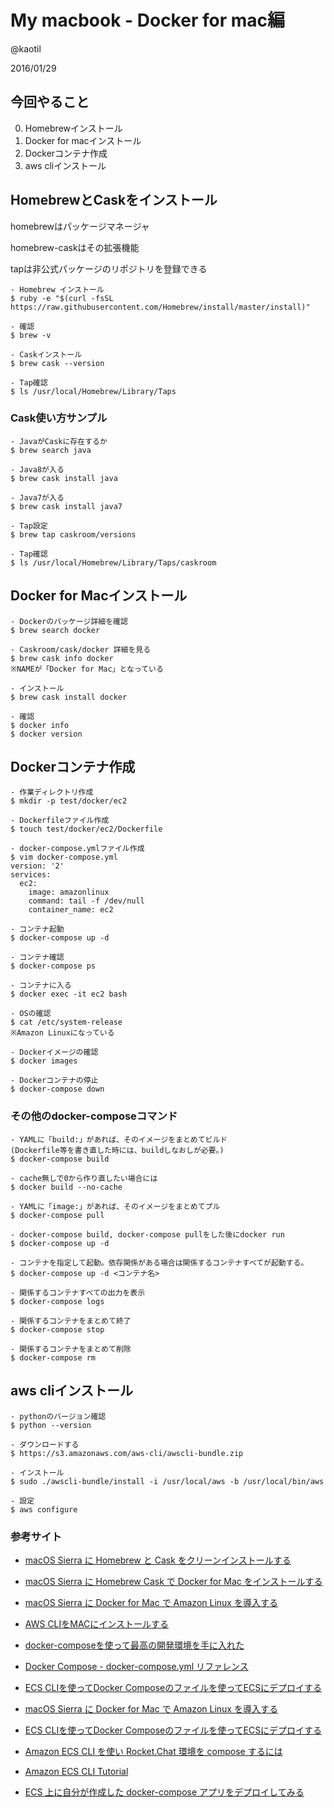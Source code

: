 # My macbook - Docker for mac編

@kaotil

2016/01/29



## 今回やること

0. Homebrewインストール
0. Docker for macインストール
0. Dockerコンテナ作成
0. aws cliインストール



## HomebrewとCaskをインストール

homebrewはパッケージマネージャ

homebrew-caskはその拡張機能

tapは非公式パッケージのリポジトリを登録できる

```
- Homebrew インストール
$ ruby -e "$(curl -fsSL https://raw.githubusercontent.com/Homebrew/install/master/install)"

- 確認
$ brew -v

- Caskインストール
$ brew cask --version

- Tap確認
$ ls /usr/local/Homebrew/Library/Taps
```



### Cask使い方サンプル

```
- JavaがCaskに存在するか
$ brew search java

- Java8が入る
$ brew cask install java

- Java7が入る
$ brew cask install java7

- Tap設定
$ brew tap caskroom/versions

- Tap確認
$ ls /usr/local/Homebrew/Library/Taps/caskroom
```



## Docker for Macインストール

```
- Dockerのパッケージ詳細を確認
$ brew search docker

- Caskroom/cask/docker 詳細を見る
$ brew cask info docker
※NAMEが「Docker for Mac」となっている

- インストール
$ brew cask install docker

- 確認
$ docker info
$ docker version
```



## Dockerコンテナ作成

```
- 作業ディレクトリ作成
$ mkdir -p test/docker/ec2

- Dockerfileファイル作成
$ touch test/docker/ec2/Dockerfile

- docker-compose.ymlファイル作成
$ vim docker-compose.yml
version: '2'
services:
  ec2:
    image: amazonlinux
    command: tail -f /dev/null
    container_name: ec2

- コンテナ起動
$ docker-compose up -d

- コンテナ確認
$ docker-compose ps

- コンテナに入る
$ docker exec -it ec2 bash

- OSの確認
$ cat /etc/system-release
※Amazon Linuxになっている

- Dockerイメージの確認
$ docker images

- Dockerコンテナの停止
$ docker-compose down
```



### その他のdocker-composeコマンド

```
- YAMLに「build:」があれば、そのイメージをまとめてビルド
(Dockerfile等を書き直した時には、buildしなおしが必要。)
$ docker-compose build

- cache無しで0から作り直したい場合には
$ docker build --no-cache

- YAMLに「image:」があれば、そのイメージをまとめてプル
$ docker-compose pull

- docker-compose build, docker-compose pullをした後にdocker run
$ docker-compose up -d

- コンテナを指定して起動。依存関係がある場合は関係するコンテナすべてが起動する。
$ docker-compose up -d <コンテナ名>

- 関係するコンテナすべての出力を表示
$ docker-compose logs

- 関係するコンテナをまとめて終了
$ docker-compose stop

- 関係するコンテナをまとめて削除
$ docker-compose rm
```



## aws cliインストール

```
- pythonのバージョン確認
$ python --version

- ダウンロードする
$ https://s3.amazonaws.com/aws-cli/awscli-bundle.zip

- インストール
$ sudo ./awscli-bundle/install -i /usr/local/aws -b /usr/local/bin/aws

- 設定
$ aws configure
```



###  参考サイト

- [macOS Sierra に Homebrew と Cask をクリーンインストールする](http://stangler.hatenablog.com/entry/2016/09/28/162747)
- [macOS Sierra に Homebrew Cask で Docker for Mac をインストールする](http://stangler.hatenablog.com/entry/2016/11/17/141705)
- [macOS Sierra に Docker for Mac で Amazon Linux を導入する](http://stangler.hatenablog.com/entry/2016/11/17/165803)
- [AWS CLIをMACにインストールする](http://qiita.com/mogetarou/items/71c0ef4dd8669209d5cd)

- [docker-composeを使って最高の開発環境を手に入れた](http://blog.muuny-blue.info/7d128c1d4a33165a8676d1650d8ff828.html)
- [Docker Compose - docker-compose.yml リファレンス](http://qiita.com/zembutsu/items/9e9d80e05e36e882caaa)

- [ECS CLIを使ってDocker Composeのファイルを使ってECSにデプロイする](http://qiita.com/toshihirock/items/824a86da51015350a051#%E5%8F%82%E8%80%83)

- [macOS Sierra に Docker for Mac で Amazon Linux を導入する](http://stangler.hatenablog.com/entry/2016/11/17/165803)

- [ECS CLIを使ってDocker Composeのファイルを使ってECSにデプロイする](http://qiita.com/toshihirock/items/824a86da51015350a051)

- [Amazon ECS CLI を使い Rocket.Chat 環境を compose するには](http://pocketstudio.jp/log3/2015/10/14/amazon-ecs-cli-compose-rocket-chat/)
- [Amazon ECS CLI Tutorial](http://docs.aws.amazon.com/AmazonECS/latest/developerguide/ECS_CLI_tutorial.html)
- [ECS 上に自分が作成した docker-compose アプリをデプロイしてみる](http://hawksnowlog.blogspot.jp/2017/01/original-compose-app-deployed-ecs.html)
